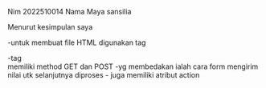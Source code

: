 Nim 2022510014
Nama Maya sansilia

Menurut kesimpulan saya

-untuk membuat file HTML digunakan tag <form></form>
-tag <form> memiliki method GET dan POST
-yg membedakan ialah cara form mengirim nilai utk selanjutnya diproses
-<form> juga memiliki atribut action
